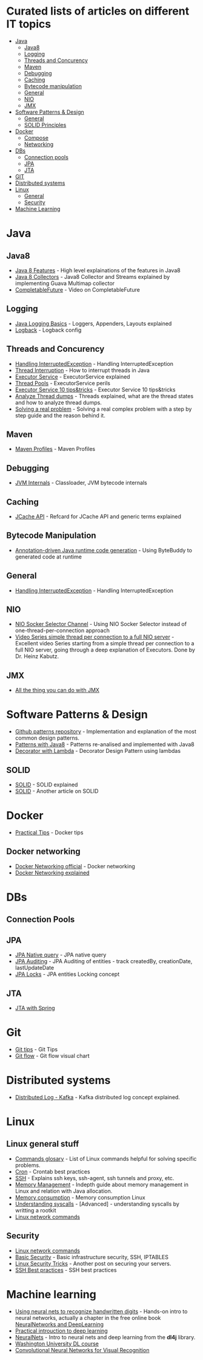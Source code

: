 # Curated lists of articles on different IT topics

- [Java](#java)
    - [Java8](#java8)
    - [Logging](#logging)
    - [Threads and Concurency](#threads-and-concurency)
    - [Maven](#maven)
    - [Debugging](#debugging)
    - [Caching](#caching)
    - [Bytecode manipulation](#bytecode-manipulation)
    - [General](#general)
    - [NIO](#nio)
    - [JMX](#jmx)
- [Software Patterns & Design](#patterns)    
    - [General](#general)
    - [SOLID Principles](#solid)
- [Docker](#docker)
    - [Compose](#compose)
    - [Networking](#docker-networking)
- [DBs](#database)
    - [Connection pools](#ancients)
    - [JPA](#jpa)
    - [JTA](#jta)
- [GIT](#git)
- [Distributed systems](#distributed-systems)
- [Linux](#linux)
    - [General](#linux-general-stuff)
    - [Security](#security)
- [Machine Learning](#machine-learning)
    
    
# Java    

## Java8

* [Java 8 Features](http://winterbe.com/posts/2014/03/16/java-8-tutorial/) - High level explainations of the features in Java8
* [Java 8 Collectors](http://codingjunkie.net/guava-and-java8-collectors/) - Java8 Collector and Streams explained by implementing Guava Multimap collector
* [CompletableFuture](https://www.youtube.com/watch?v=-MBPQ7NIL_Y) - Video on CompletableFuture


## Logging
 * [Java Logging Basics](https://www.loggly.com/ultimate-guide/java-logging-basics/) - Loggers, Appenders, Layouts explained
 * [Logback](https://dzone.com/articles/logback-configuration-using-xml) - Logback config


## Threads and Concurency
* [Handling InterruptedException](http://www.ibm.com/developerworks/library/j-jtp05236/) - Handling InterruptedException
* [Thread Interruption](https://dzone.com/articles/understanding-thread-interruption-in-java) - How to interrupt threads in Java  
* [Executor Service](http://www.baeldung.com/java-executor-service-tutorial) - ExecutorService explained
* [Thread Pools](http://jvns.ca/blog/2016/03/27/thread-pools-how-do-i-use-them/) - ExecutorService perils
* [Executor Service 10 tips&tricks](http://www.nurkiewicz.com/2014/11/executorservice-10-tips-and-tricks.html) - Executor Service 10 tips&tricks
* [Analyze Thread dumps](https://dzone.com/articles/how-analyze-java-thread-dumps) - Threads explained, what are the thread states and how to analyze thread dumps.
* [Solving a real problem](http://www.nurkiewicz.com/2016/10/small-scale-stream-processing-kata-part.html) - Solving a real complex problem with a step by step guide and the reason behind it.

## Maven
 * [Maven Profiles](http://www.petrikainulainen.net/programming/tips-and-tricks/creating-profile-specific-configuration-files-with-maven/) - Maven Profiles


## Debugging
 * [JVM Internals](http://www.cubrid.org/blog/dev-platform/understanding-jvm-internals/) - Classloader, JVM bytecode internals   

## Caching
 * [JCache API](https://dzone.com/refcardz/java-caching) - Refcard for JCache API and generic terms explained

## Bytecode Manipulation

* [Annotation-driven Java runtime code generation](http://zeroturnaround.com/rebellabs/how-my-new-friend-byte-buddy-enables-annotation-driven-java-runtime-code-generation) - Using ByteBuddy to generated code at runtime

## General
 * [Handling InterruptedException](http://www.ibm.com/developerworks/library/j-jtp05236/) - Handling InterruptedException

## NIO
 * [NIO Socker Selector Channel](http://www.baeldung.com/java-nio-selector) - Using NIO Socker Selector instead of one-thread-per-connection approach
 * [Video Series simple thread per connection to a full NIO server](http://www.javaspecialists.eu/tutorials/006.01-Transmogrifier-Java-NIO-and-Non-Blocking-IO--Introduction.html) - Excellent video Series starting from a simple thread per connection to a full NIO server, going through a deep  explanation of Executors. Done by Dr. Heinz Kabutz.

## JMX
 * [All the thing you can do with JMX](https://www.ctheu.com/2017/02/14/all-the-things-we-can-do-with-jmx/)

# Software Patterns & Design
* [Github patterns repository](https://github.com/iluwatar/java-design-patterns) - Implementation and explanation of the most common design patterns.
* [Patterns with Java8](https://www.youtube.com/watch?v=-k2X7guaArU) - Patterns re-analised and implemented with Java8
* [Decorator with Lambda](http://www.javaadvent.com/2015/12/decorator-design-pattern-using-lambdas.html) - Decorator Design Pattern using lambdas

## SOLID
* [SOLID](https://dzone.com/articles/the-solid-principles-in-real-life) - SOLID explained
* [SOLID](https://android.jlelse.eu/solid-principles-the-definitive-guide-75e30a284dea#.7hx1anwdd) - Another article on SOLID 

# Docker
* [Practical Tips](http://www.smartjava.org/content/10-practical-docker-tips-day-day-docker-usage) - Docker tips

## Docker networking
* [Docker Networking official](https://docs.docker.com/engine/userguide/networking/dockernetworks/) - Docker networking
* [Docker Networking explained](https://medium.com/@joatmon08/container-networking-faq-for-the-developer-63a295cd3f9e#.9swmzefln)

# DBs

## Connection Pools


## JPA
* [JPA Native query](http://www.thoughts-on-java.org/jpa-native-queries/) - JPA native query
* [JPA Auditing](http://www.baeldung.com/database-auditing-jpa) - JPA Auditing of entities - track createdBy, creationDate, lastUpdateDate
* [JPA Locks](http://vladmihalcea.com/2015/01/12/a-beginners-guide-to-java-persistence-locking/) - JPA entities Locking concept 

## JTA
* [JTA with Spring](https://spring.io/blog/2016/11/30/spring-tips-jta)

# Git

* [Git tips](http://www.alexkras.com/19-git-tips-for-everyday-use/) - Git Tips
* [Git flow](https://danielkummer.github.io/git-flow-cheatsheet/) - Git flow visual chart

# Distributed systems 
* [Distributed Log - Kafka](https://engineering.linkedin.com/distributed-systems/log-what-every-software-engineer-should-know-about-real-time-datas-unifying) - Kafka distributed log concept explained.

# Linux
## Linux general stuff
* [Commands glosary](http://cb.vu/unixtoolbox.xhtml) - List of Linux commands helpful for solving specific problems. 
* [Cron](https://sanctum.geek.nz/arabesque/cron-best-practices/) - Crontab best practices
* [SSH](https://blog.logentries.com/2016/06/ssh-from-the-ground-up/) - Explains ssh keys, ssh-agent, ssh tunnels and proxy, etc.
* [Memory Management](https://www.ibm.com/developerworks/library/j-nativememory-linux/) - Indepth guide about memory management in Linux and relation with Java allocation.
* [Memory consumption](https://jvns.ca/blog/2016/12/03/how-much-memory-is-my-process-using-/) - Memory consumption Linux
* [Understanding syscalls](https://d0hnuts.com/2016/12/21/basics-of-making-a-rootkit-from-syscall-to-hook/) - [Advanced] - understanding syscalls by writting a rootkit
* [Linux network commands](https://likegeeks.com/linux-network-commands/)

## Security
* [Linux network commands](https://likegeeks.com/linux-network-commands/)
* [Basic Security](http://blog.mailgun.com/security-guide-basic-infrastructure-security/) - Basic infrastructure security, SSH, IPTABLES
* [Linux Security Tricks](https://dzone.com/articles/useful-linux-security-tricks-to-harden-your-system) - Another post on securing your servers.
* [SSH Best practices](https://blog.0xbadc0de.be/archives/300) - SSH best practices


# Machine learning

* [Using neural nets to recognize handwritten digits](http://neuralnetworksanddeeplearning.com/chap1.html) - Hands-on intro to neural networks, actually a chapter in the free online book [NeuralNetworks and DeepLearning](http://neuralnetworksanddeeplearning.com)
* [Practical introuction to deep learning](http://adilmoujahid.com/posts/2016/06/introduction-deep-learning-python-caffe/) 
* [NeuralNets](http://deeplearning4j.org/neuralnet-overview.html) - Intro to neural nets and deep learning from the **dl4j** library.
* [Washington University DL course](https://github.com/jeffheaton/t81_558_deep_learning)
* [Convolutional Neural Networks for Visual Recognition](https://cs231n.github.io/)
